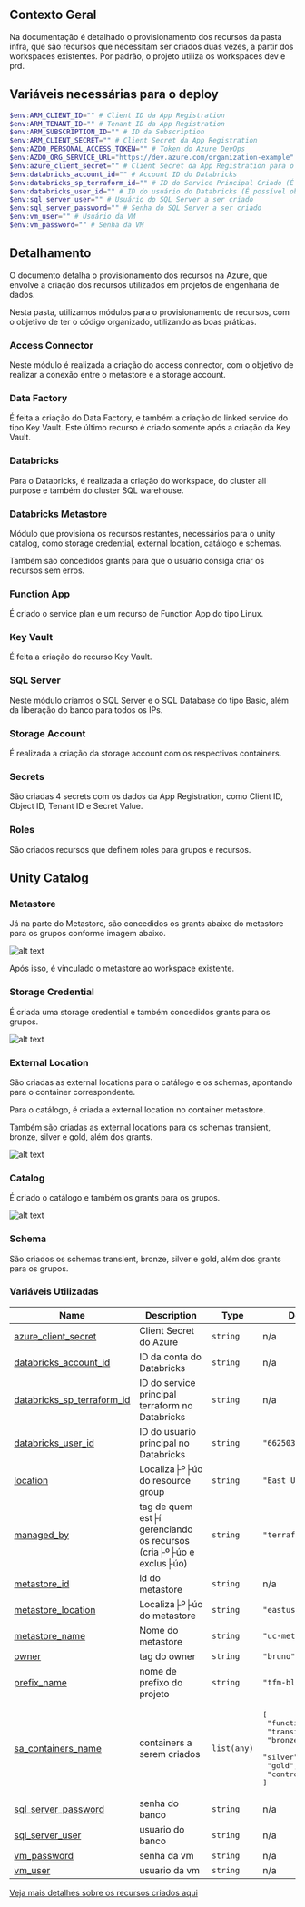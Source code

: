 ## Contexto Geral

Na documentação é detalhado o provisionamento dos recursos da pasta infra, que são recursos 
que necessitam ser criados duas vezes, a partir dos workspaces existentes.
Por padrão, o projeto utiliza os workspaces dev e prd.  

## Variáveis necessárias para o deploy

```powershell
$env:ARM_CLIENT_ID="" # Client ID da App Registration
$env:ARM_TENANT_ID="" # Tenant ID da App Registration
$env:ARM_SUBSCRIPTION_ID="" # ID da Subscription
$env:ARM_CLIENT_SECRET="" # Client Secret da App Registration
$env:AZDO_PERSONAL_ACCESS_TOKEN="" # Token do Azure DevOps
$env:AZDO_ORG_SERVICE_URL="https://dev.azure.com/organization-example" # Link da organization do DevOps
$env:azure_client_secret="" # Client Secret da App Registration para o Provider
$env:databricks_account_id="" # Account ID do Databricks
$env:databricks_sp_terraform_id="" # ID do Service Principal Criado (É possível obter pela API)
$env:databricks_user_id="" # ID do usuário do Databricks (É possível obter pela API)
$env:sql_server_user="" # Usuário do SQL Server a ser criado
$env:sql_server_password="" # Senha do SQL Server a ser criado
$env:vm_user="" # Usuário da VM
$env:vm_password="" # Senha da VM
```

## Detalhamento

O documento detalha o provisionamento dos recursos na Azure, que envolve a criação dos recursos utilizados em projetos de engenharia de dados.

Nesta pasta, utilizamos módulos para o provisionamento de recursos, com o objetivo de ter o código organizado, utilizando as boas práticas.

### Access Connector

Neste módulo é realizada a criação do access connector, com o objetivo de realizar a conexão entre o metastore e a storage account.

### Data Factory

É feita a criação do Data Factory, e também a criação do linked service do tipo Key Vault. Este último recurso é criado somente após a criação da Key Vault.

### Databricks

Para o Databricks, é realizada a criação do workspace, do cluster all purpose e também do cluster SQL warehouse. 

### Databricks Metastore

Módulo que provisiona os recursos restantes, necessários para o unity catalog, como storage credential, external location, catálogo e schemas. 

Também são concedidos grants para que o usuário consiga criar os recursos sem erros.

### Function App

É criado o service plan e um recurso de Function App do tipo Linux.

### Key Vault

É feita a criação do recurso Key Vault. 

### SQL Server

Neste módulo criamos o SQL Server e o SQL Database do tipo Basic, além da liberação do banco para todos os IPs.

### Storage Account

É realizada a criação da storage account com os respectivos containers.

### Secrets

São criadas 4 secrets com os dados da App Registration, como Client ID, Object ID, Tenant ID e Secret Value.

### Roles

São criados recursos que definem roles para grupos e recursos.

## Unity Catalog

### Metastore

Já na parte do Metastore, são concedidos os grants abaixo do metastore para os grupos conforme imagem abaixo.

![alt text](./images/image.png)

Após isso, é vinculado o metastore ao workspace existente. 

### Storage Credential

É criada uma storage credential e também concedidos grants para os grupos. 

![alt text](./images/image-1.png)

### External Location

São criadas as external locations para o catálogo e os schemas, apontando para o container correspondente.

Para o catálogo, é criada a external location no container metastore.

Também são criadas as external locations para os schemas transient, bronze, silver e gold, além dos grants.

![alt text](./images/image-2.png)

### Catalog

É criado o catálogo e também os grants para os grupos.

![alt text](./images/image-3.png)

### Schema

São criados os schemas transient, bronze, silver e gold, além dos grants para os grupos.

### Variáveis Utilizadas

| Name | Description | Type | Default | Required |
|------|-------------|------|---------|:--------:|
| <a name="input_azure_client_secret"></a> [azure\_client\_secret](#input\_azure\_client\_secret) | Client Secret do Azure | `string` | n/a | yes |
| <a name="input_databricks_account_id"></a> [databricks\_account\_id](#input\_databricks\_account\_id) | ID da conta do Databricks | `string` | n/a | yes |
| <a name="input_databricks_sp_terraform_id"></a> [databricks\_sp\_terraform\_id](#input\_databricks\_sp\_terraform\_id) | ID do service principal terraform no Databricks | `string` | n/a | yes |
| <a name="input_databricks_user_id"></a> [databricks\_user\_id](#input\_databricks\_user\_id) | ID do usuario principal no Databricks | `string` | `"6625035817707273"` | no |
| <a name="input_location"></a> [location](#input\_location) | Localiza├º├úo do resource group | `string` | `"East US 2"` | no |
| <a name="input_managed_by"></a> [managed\_by](#input\_managed\_by) | tag de quem est├í gerenciando os recursos (cria├º├úo e exclus├úo) | `string` | `"terraform"` | no |
| <a name="input_metastore_id"></a> [metastore\_id](#input\_metastore\_id) | id do metastore | `string` | n/a | yes |
| <a name="input_metastore_location"></a> [metastore\_location](#input\_metastore\_location) | Localiza├º├úo do metastore | `string` | `"eastus2"` | no |
| <a name="input_metastore_name"></a> [metastore\_name](#input\_metastore\_name) | Nome do metastore | `string` | `"uc-metastore"` | no |
| <a name="input_owner"></a> [owner](#input\_owner) | tag do owner | `string` | `"bruno"` | no |
| <a name="input_prefix_name"></a> [prefix\_name](#input\_prefix\_name) | nome de prefixo do projeto | `string` | `"tfm-bl"` | no |
| <a name="input_sa_containers_name"></a> [sa\_containers\_name](#input\_sa\_containers\_name) | containers a serem criados | `list(any)` | <pre>[<br>  "function-app",<br>  "transient",<br>  "bronze",<br>  "silver",<br>  "gold",<br>  "controller"<br>]</pre> | no |
| <a name="input_sql_server_password"></a> [sql\_server\_password](#input\_sql\_server\_password) | senha do banco | `string` | n/a | yes |
| <a name="input_sql_server_user"></a> [sql\_server\_user](#input\_sql\_server\_user) | usuario do banco | `string` | n/a | yes |
| <a name="input_vm_password"></a> [vm\_password](#input\_vm\_password) | senha da vm | `string` | n/a | yes |
| <a name="input_vm_user"></a> [vm\_user](#input\_vm\_user) | usuario da vm | `string` | n/a | yes |

[Veja mais detalhes sobre os recursos criados aqui](DOCS.md)